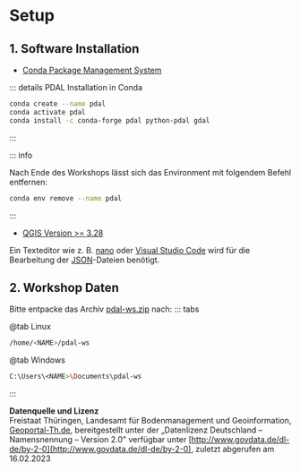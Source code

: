 # Setup

## 1. Software Installation

- [Conda Package Management System](https://docs.conda.io/en/latest/miniconda.html)

::: details PDAL Installation in Conda
  ```bash
conda create --name pdal
conda activate pdal
conda install -c conda-forge pdal python-pdal gdal
```
:::

::: info

Nach Ende des Workshops lässt sich das Environment mit folgendem Befehl entfernen:
```bash
conda env remove --name pdal
``` 
:::

- [QGIS Version >= 3.28](https://qgis.org/de/site/forusers/download.html)


Ein Texteditor wie z. B. [nano](https://www.nano-editor.org/dist/latest/nano.html) oder [Visual Studio Code](https://code.visualstudio.com/) wird für die Bearbeitung der [JSON](https://www.json.org)-Dateien benötigt.

## 2. Workshop Daten

Bitte entpacke das Archiv [pdal-ws.zip](https://cloud.bayceer.uni-bayreuth.de/index.php/s/DErPUXFceXZlcfE/download) nach:
::: tabs

@tab Linux

```bash 
/home/<NAME>/pdal-ws
```

@tab Windows

```bash
C:\Users\<NAME>\Documents\pdal-ws
```

:::


__Datenquelle und Lizenz__   
Freistaat Thüringen, Landesamt für Bodenmanagement und Geoinformation, [Geoportal-Th.de](https://www.geoportal-th.de/de-de/Downloadbereiche/Download-Offene-Geodaten-Th%C3%BCringen), bereitgestellt unter der „Datenlizenz Deutschland – Namensnennung – Version 2.0" verfügbar unter [http://www.govdata.de/dl-de/by-2-0](http://www.govdata.de/dl-de/by-2-0), zuletzt abgerufen am 16.02.2023
